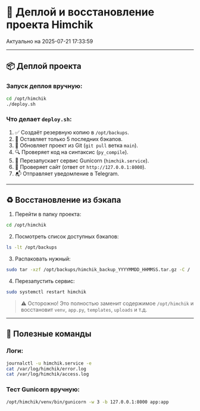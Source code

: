 # 🚀 Деплой и восстановление проекта Himchik

Актуально на 2025-07-21 17:33:59

---

## 📦 Деплой проекта

### Запуск деплоя вручную:
```bash
cd /opt/himchik
./deploy.sh
```

### Что делает `deploy.sh`:
1. ✅ Создаёт резервную копию в `/opt/backups`.
2. 🧹 Оставляет только 5 последних бэкапов.
3. 🔄 Обновляет проект из Git (`git pull` ветка `main`).
4. 🔍 Проверяет код на синтаксис (`py_compile`).
5. 🔁 Перезапускает сервис Gunicorn (`himchik.service`).
6. 📡 Проверяет сайт (ответ от `http://127.0.0.1:8000`).
7. 📬 Отправляет уведомление в Telegram.

---

## ♻️ Восстановление из бэкапа

1. Перейти в папку проекта:
```bash
cd /opt/himchik
```

2. Посмотреть список доступных бэкапов:
```bash
ls -lt /opt/backups
```

3. Распаковать нужный:
```bash
sudo tar -xzf /opt/backups/himchik_backup_YYYYMMDD_HHMMSS.tar.gz -C /
```

4. Перезапустить сервис:
```bash
sudo systemctl restart himchik
```

> ⚠️ Осторожно! Это полностью заменит содержимое `/opt/himchik` и восстановит `venv`, `app.py`, `templates`, `uploads` и т.д.

---

## 🧼 Полезные команды

### Логи:
```bash
journalctl -u himchik.service -e
cat /var/log/himchik/error.log
cat /var/log/himchik/access.log
```

### Тест Gunicorn вручную:
```bash
/opt/himchik/venv/bin/gunicorn -w 3 -b 127.0.0.1:8000 app:app
```
